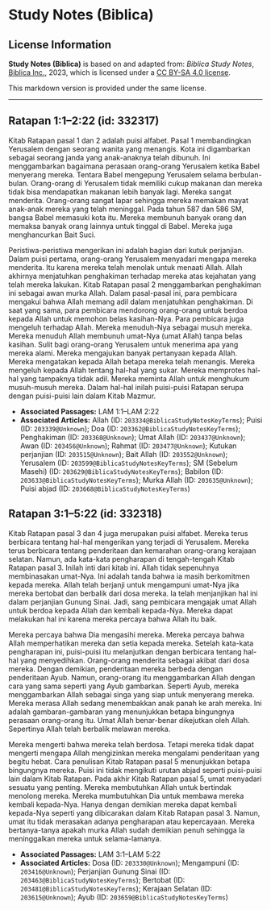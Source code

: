 # Study Notes (Biblica)

## License Information

**Study Notes (Biblica)** is based on and adapted from: _Biblica Study Notes_, [Biblica Inc.](https://www.biblica.com/), 2023, which is licensed under a [CC BY-SA 4.0 license](https://creativecommons.org/licenses/by-sa/4.0/legalcode.en).

This markdown version is provided under the same license.



--------------------------------

## Ratapan 1:1–2:22 (id: 332317)

Kitab Ratapan pasal 1 dan 2 adalah puisi alfabet. Pasal 1 membandingkan Yerusalem dengan seorang wanita yang menangis. Kota ini digambarkan sebagai seorang janda yang anak\-anaknya telah dibunuh. Ini menggambarkan bagaimana perasaan orang\-orang Yerusalem ketika Babel menyerang mereka. Tentara Babel mengepung Yerusalem selama berbulan\-bulan. Orang\-orang di Yerusalem tidak memiliki cukup makanan dan mereka tidak bisa mendapatkan makanan lebih banyak lagi. Mereka sangat menderita. Orang\-orang sangat lapar sehingga mereka memakan mayat anak\-anak mereka yang telah meninggal. Pada tahun 587 dan 586 SM, bangsa Babel memasuki kota itu. Mereka membunuh banyak orang dan memaksa banyak orang lainnya untuk tinggal di Babel. Mereka juga menghancurkan Bait Suci. 

Peristiwa\-peristiwa mengerikan ini adalah bagian dari kutuk perjanjian. Dalam puisi pertama, orang\-orang Yerusalem menyadari mengapa mereka menderita. Itu karena mereka telah menolak untuk menaati Allah. Allah akhirnya menjatuhkan penghakiman terhadap mereka atas kejahatan yang telah mereka lakukan. Kitab Ratapan pasal 2 menggambarkan penghakiman ini sebagai awan murka Allah. Dalam pasal\-pasal ini, para pembicara mengakui bahwa Allah memang adil dalam menjatuhkan penghakiman. Di saat yang sama, para pembicara mendorong orang\-orang untuk berdoa kepada Allah untuk memohon belas kasihan\-Nya. Para pembicara juga mengeluh terhadap Allah. Mereka menuduh\-Nya sebagai musuh mereka. Mereka menuduh Allah membunuh umat\-Nya (umat Allah) tanpa belas kasihan. Sulit bagi orang\-orang Yerusalem untuk menerima apa yang mereka alami. Mereka mengajukan banyak pertanyaan kepada Allah. Mereka mengatakan kepada Allah betapa mereka telah menangis. Mereka mengeluh kepada Allah tentang hal\-hal yang sukar. Mereka memprotes hal\-hal yang tampaknya tidak adil. Mereka meminta Allah untuk menghukum musuh\-musuh mereka. Dalam hal\-hal inilah puisi\-puisi Ratapan serupa dengan puisi\-puisi lain dalam Kitab Mazmur.

* **Associated Passages:** LAM 1:1–LAM 2:22
* **Associated Articles:** Allah (ID: `203334@BiblicaStudyNotesKeyTerms`); Puisi (ID: `203339@Unknown`); Doa (ID: `203362@BiblicaStudyNotesKeyTerms`); Penghakiman (ID: `203368@Unknown`); Umat Allah (ID: `203437@Unknown`); Awan (ID: `203456@Unknown`); Rahmat (ID: `203477@Unknown`); Kutukan perjanjian (ID: `203515@Unknown`); Bait Allah (ID: `203552@Unknown`); Yerusalem (ID: `203599@BiblicaStudyNotesKeyTerms`); SM (Sebelum Masehi) (ID: `203629@BiblicaStudyNotesKeyTerms`); Babilon (ID: `203633@BiblicaStudyNotesKeyTerms`); Murka Allah (ID: `203635@Unknown`); Puisi abjad (ID: `203668@BiblicaStudyNotesKeyTerms`)

## Ratapan 3:1–5:22 (id: 332318)

Kitab Ratapan pasal 3 dan 4 juga merupakan puisi alfabet. Mereka terus berbicara tentang hal\-hal mengerikan yang terjadi di Yerusalem. Mereka terus berbicara tentang penderitaan dan kemarahan orang\-orang kerajaan selatan. Namun, ada kata\-kata pengharapan di tengah\-tengah Kitab Ratapan pasal 3\. Inilah inti dari kitab ini. Allah tidak sepenuhnya membinasakan umat\-Nya. Ini adalah tanda bahwa ia masih berkomitmen kepada mereka. Allah telah berjanji untuk mengampuni umat\-Nya jika mereka bertobat dan berbalik dari dosa mereka. Ia telah menjanjikan hal ini dalam perjanjian Gunung Sinai. Jadi, sang pembicara mengajak umat Allah untuk berdoa kepada Allah dan kembali kepada\-Nya. Mereka dapat melakukan hal ini karena mereka percaya bahwa Allah itu baik. 

Mereka percaya bahwa Dia mengasihi mereka. Mereka percaya bahwa Allah memperhatikan mereka dan setia kepada mereka. Setelah kata\-kata pengharapan ini, puisi\-puisi itu melanjutkan dengan berbicara tentang hal\-hal yang menyedihkan. Orang\-orang menderita sebagai akibat dari dosa mereka. Dengan demikian, penderitaan mereka berbeda dengan penderitaan Ayub. Namun, orang\-orang itu menggambarkan Allah dengan cara yang sama seperti yang Ayub gambarkan. Seperti Ayub, mereka menggambarkan Allah sebagai singa yang siap untuk menyerang mereka. Mereka merasa Allah sedang menembakkan anak panah ke arah mereka. Ini adalah gambaran\-gambaran yang menunjukkan betapa bingungnya perasaan orang\-orang itu. Umat Allah benar\-benar dikejutkan oleh Allah. Sepertinya Allah telah berbalik melawan mereka. 

Mereka mengerti bahwa mereka telah berdosa. Tetapi mereka tidak dapat mengerti mengapa Allah mengizinkan mereka mengalami penderitaan yang begitu hebat. Cara penulisan Kitab Ratapan pasal 5 menunjukkan betapa bingungnya mereka. Puisi ini tidak mengikuti urutan abjad seperti puisi\-puisi lain dalam Kitab Ratapan. Pada akhir Kitab Ratapan pasal 5, umat menyadari sesuatu yang penting. Mereka membutuhkan Allah untuk bertindak menolong mereka. Mereka mumbutuhkan Dia untuk membawa mereka kembali kepada\-Nya. Hanya dengan demikian mereka dapat kembali kepada\-Nya seperti yang dibicarakan dalam Kitab Ratapan pasal 3\. Namun, umat itu tidak merasakan adanya pengharapan atau kepercayaan. Mereka bertanya\-tanya apakah murka Allah sudah demikian penuh sehingga Ia meninggalkan mereka untuk selama\-lamanya.

* **Associated Passages:** LAM 3:1–LAM 5:22
* **Associated Articles:** Dosa (ID: `203330@Unknown`); Mengampuni (ID: `203416@Unknown`); Perjanjian Gunung Sinai (ID: `203463@BiblicaStudyNotesKeyTerms`); Bertobat (ID: `203481@BiblicaStudyNotesKeyTerms`); Kerajaan Selatan (ID: `203615@Unknown`); Ayub (ID: `203659@BiblicaStudyNotesKeyTerms`)

